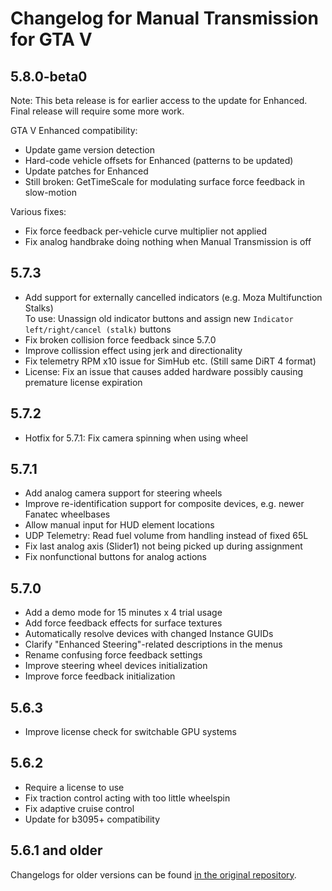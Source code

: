 # Changelog for Manual Transmission for GTA V

## 5.8.0-beta0

Note: This beta release is for earlier access to the update for Enhanced.
Final release will require some more work.

GTA V Enhanced compatibility:

* Update game version detection
* Hard-code vehicle offsets for Enhanced (patterns to be updated)
* Update patches for Enhanced
* Still broken: GetTimeScale for modulating surface force feedback in slow-motion

Various fixes:

* Fix force feedback per-vehicle curve multiplier not applied
* Fix analog handbrake doing nothing when Manual Transmission is off

## 5.7.3

* Add support for externally cancelled indicators (e.g. Moza Multifunction Stalks)<br>
  To use: Unassign old indicator buttons and assign new
  `Indicator left/right/cancel (stalk)` buttons
* Fix broken collision force feedback since 5.7.0
* Improve collission effect using jerk and directionality
* Fix telemetry RPM x10 issue for SimHub etc. (Still same DiRT 4 format)
* License: Fix an issue that causes added hardware possibly causing premature license expiration

## 5.7.2

* Hotfix for 5.7.1: Fix camera spinning when using wheel

## 5.7.1

* Add analog camera support for steering wheels
* Improve re-identification support for composite devices, e.g. newer Fanatec wheelbases
* Allow manual input for HUD element locations
* UDP Telemetry: Read fuel volume from handling instead of fixed 65L
* Fix last analog axis (Slider1) not being picked up during assignment
* Fix nonfunctional buttons for analog actions

## 5.7.0

* Add a demo mode for 15 minutes x 4 trial usage
* Add force feedback effects for surface textures
* Automatically resolve devices with changed Instance GUIDs
* Clarify "Enhanced Steering"-related descriptions in the menus
* Rename confusing force feedback settings
* Improve steering wheel devices initialization
* Improve force feedback initialization

## 5.6.3

* Improve license check for switchable GPU systems

## 5.6.2

* Require a license to use
* Fix traction control acting with too little wheelspin
* Fix adaptive cruise control
* Update for b3095+ compatibility

## 5.6.1 and older

Changelogs for older versions can be found [in the original repository](https://github.com/ikt32/GTAVManualTransmission/blob/master/doc/changelog.md).
